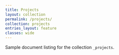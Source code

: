 ```yaml
---
title: Projects
layout: collection
permalink: /projects/
collection: projects
entries_layout: feature
classes: wide
---
```


Sample document listing for the collection `_projects`.
